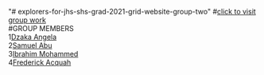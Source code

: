 "# explorers-for-jhs-shs-grad-2021-grid-website-group-two" 
#[click to visit group work](https://brightfield-tech-academy.github.io/explorers-for-jhs-shs-grad-2021-grid-website-group-two/)<br/>
#GROUP MEMBERS<br/>
1[Dzaka Angela](https://github.com/DzakaAngela)<br/>
2[Samuel Abu](https://github.com/Samuelabu2003)<br/>
3[Ibrahim Mohammed](https://github.com/ibrahimmohammeddev)<br/>
4[Frederick Acquah](https://github.com/Frederick-Acquah)
